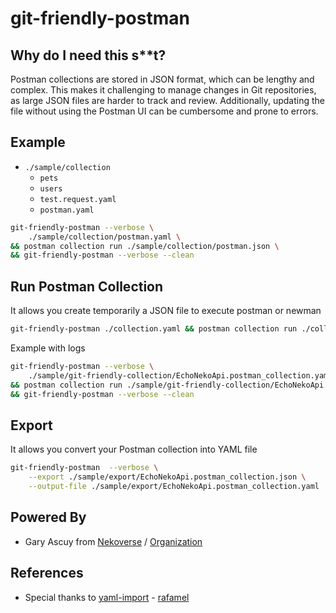 # git-friendly-postman

## Why do I need this s**t?

Postman collections are stored in JSON format, which can be lengthy and complex. This makes it challenging to manage changes in Git repositories, as large JSON files are harder to track and review. Additionally, updating the file without using the Postman UI can be cumbersome and prone to errors.

## Example

- `./sample/collection`
    - `pets`
    - `users`
    - `test.request.yaml`
    - `postman.yaml`

```sh
git-friendly-postman --verbose \
    ./sample/collection/postman.yaml \
&& postman collection run ./sample/collection/postman.json \
&& git-friendly-postman --verbose --clean
```


## Run Postman Collection

It allows you create temporarily a JSON file to execute postman or newman 

```sh
git-friendly-postman ./collection.yaml && postman collection run ./collection.json && git-friendly-postman --clean
```

Example with logs
```sh
git-friendly-postman --verbose \
    ./sample/git-friendly-collection/EchoNekoApi.postman_collection.yaml \
&& postman collection run ./sample/git-friendly-collection/EchoNekoApi.postman_collection.json \
&& git-friendly-postman --verbose --clean
```

## Export 

It allows you convert your Postman collection into YAML file

```sh
git-friendly-postman  --verbose \
    --export ./sample/export/EchoNekoApi.postman_collection.json \
    --output-file ./sample/export/EchoNekoApi.postman_collection.yaml
```

## Powered By

- Gary Ascuy from [Nekoverse](https://home.nekoverse.me/manifesto) / [Organization](https://github.com/nekoverse-api)

## References 

- Special thanks to [yaml-import](https://www.npmjs.com/package/yaml-import) - [rafamel](https://www.npmjs.com/~rafamel)